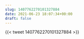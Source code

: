 ```yaml
---
slug: 1407762270101327884
date: 2021-06-23 18:07:34+00:00
draft: false
---
```


{{< tweet 1407762270101327884 >}}
